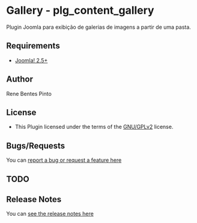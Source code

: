 Gallery - plg_content_gallery
=============

Plugin Joomla para exibição de galerias de imagens a partir de uma pasta.

Requirements
------------

* [Joomla! 2.5+](http://www.joomla.org)

Author
------

Rene Bentes Pinto

License
--------

* This Plugin licensed under the terms of the [GNU/GPLv2](http://www.gnu.org/licenses/gpl-2.0.html) license.

Bugs/Requests
-------------

You can [report a bug or request a feature here](http://github.com/renebentes/plg_content_gallery/issues)

TODO
----



Release Notes
-------------

You can [see the release notes here](http://github.com/renebentes/plg_content_gallery/blob/master/CHANGELOG.md)
